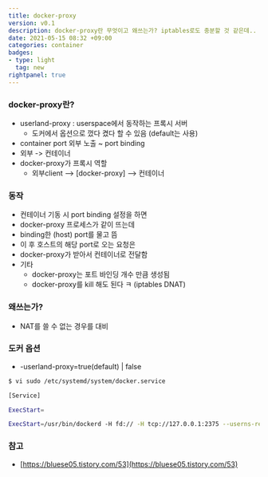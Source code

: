 ```yaml
---
title: docker-proxy
version: v0.1
description: docker-proxy란 무엇이고 왜쓰는가? iptables로도 충분할 것 같은데.. 왜 굳이 프로세스를 띄워서 사용할까요
date: 2021-05-15 08:32 +09:00
categories: container
badges:
- type: light
  tag: new
rightpanel: true
---
```

### docker-proxy란?

- userland-proxy : userspace에서 동작하는 프록시 서버
    - 도커에서 옵션으로 껐다 켰다 할 수 있음 (default는 사용)
- container port 외부 노출 ~ port binding
- 외부 -> 컨테이너
- docker-proxy가 프록시 역할
    - 외부client --> [docker-proxy] --> 컨테이너

### 동작

- 컨테이너 기동 시 port binding 설정을 하면
- docker-proxy 프로세스가 같이 뜨는데
- binding한 (host) port를 물고 뜸
- 이 후 호스트의 해당 port로 오는 요청은
- docker-proxy가 받아서 컨테이너로 전달함
- 기타
    - docker-proxy는 포트 바인딩 개수 만큼 생성됨
    - docker-proxy를 kill 해도 된다 ㅋ (iptables DNAT)

### 왜쓰는가?

- NAT를 쓸 수 없는 경우를 대비

### 도커 옵션

- -userland-proxy=true(default) | false

```bash
$ vi sudo /etc/systemd/system/docker.service

[Service]

ExecStart=

ExecStart=/usr/bin/dockerd -H fd:// -H tcp://127.0.0.1:2375 --userns-remap=default --userland-proxy=false
```

### 참고

- [https://bluese05.tistory.com/53](https://bluese05.tistory.com/53)